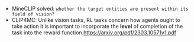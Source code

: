 * MineCLIP solved: `whether the target entities are present within its field of vision?`
* CLIP4MC: Unlike vision tasks, RL tasks concern how agents ought to take action  it is important to incorporate the **level** of completion of the task into the reward function.https://arxiv.org/pdf/2303.10571v1.pdf
